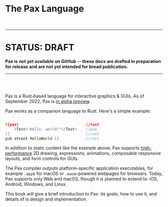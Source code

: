 # The Pax Language

<br />

---

# STATUS: DRAFT
**Pax is not yet available on GitHub -- these docs are drafted in preparation for release and are not yet intended for broad publication.**

---

<br />
<br />


Pax is a Rust-based language for interactive graphics & GUIs.  As of September 2022, Pax is [in alpha preview](./status-sept-2022.md).  

Pax works as a companion language to Rust.  Here's a simple example:

```c

#[pax(                              //rust
    <Text>"Hello, world!"</Text>    //pax
)]                                  //rust
pub struct HelloWorld {}            //rust

```
<!-- <div style="font-weight: 100; font-style: italic; text-align: center;">
Above: the <span style="font-family: courier new;">#[pax()]</span> Rust macro attaches some Pax rendering content to the Rust struct `HelloWorld`
</div> -->


In addition to static content like the example above, Pax supports [high-performance](./intro-goals-prior-art.md) 2D drawing, expressions, animations, composable responsive layouts, and form controls for GUIs.

The Pax compiler outputs platform-specific application executables, for example `.app`s for macOS or `.wasm`-powered webpages for browsers.  Today, Pax supports only Web and macOS, though it is planned to extend to: iOS, Android, Windows, and Linux.

This book will give a brief introduction to Pax: its goals, how to use it, and details of is design and implementation.
